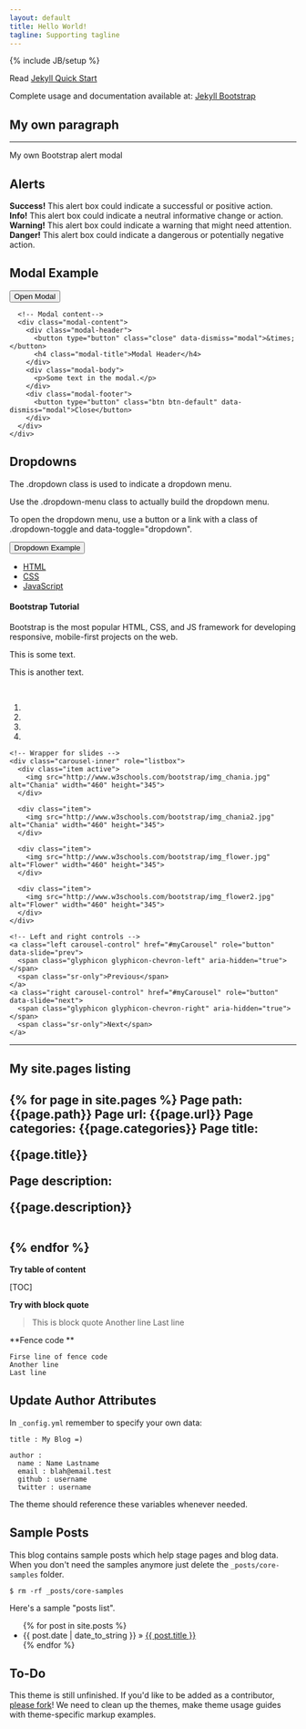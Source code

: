 ```yaml
---
layout: default
title: Hello World!
tagline: Supporting tagline
---
```

{% include JB/setup %}

Read [Jekyll Quick Start](http://jekyllbootstrap.com/usage/jekyll-quick-start.html)

Complete usage and documentation available at: [Jekyll Bootstrap](http://jekyllbootstrap.com)



## My own paragraph

----------------
My own Bootstrap alert modal

  <h2>Alerts</h2>
  <div class="alert alert-success">
    <strong>Success!</strong> This alert box could indicate a successful or positive action.
  </div>
  <div class="alert alert-info">
    <strong>Info!</strong> This alert box could indicate a neutral informative change or action.
  </div>
  <div class="alert alert-warning">
    <strong>Warning!</strong> This alert box could indicate a warning that might need attention.
  </div>
  <div class="alert alert-danger">
    <strong>Danger!</strong> This alert box could indicate a dangerous or potentially negative action.
  </div>
  
  

  <h2>Modal Example</h2>
  <!-- Trigger the modal with a button -->
  <button type="button" class="btn btn-info btn-lg" data-toggle="modal" data-target="#myModal">Open Modal</button>

  <!-- Modal -->
  <div class="modal fade" id="myModal" role="dialog">
    <div class="modal-dialog">
    
      <!-- Modal content-->
      <div class="modal-content">
        <div class="modal-header">
          <button type="button" class="close" data-dismiss="modal">&times;</button>
          <h4 class="modal-title">Modal Header</h4>
        </div>
        <div class="modal-body">
          <p>Some text in the modal.</p>
        </div>
        <div class="modal-footer">
          <button type="button" class="btn btn-default" data-dismiss="modal">Close</button>
        </div>
      </div>    
    </div>
  </div>
 
  <h2>Dropdowns</h2>
  <p>The .dropdown class is used to indicate a dropdown menu.</p>
  <p>Use the .dropdown-menu class to actually build the dropdown menu.</p>
  <p>To open the dropdown menu, use a button or a link with a class of .dropdown-toggle and data-toggle="dropdown".</p>                                          
  <div class="dropdown">
    <button class="btn btn-primary dropdown-toggle" type="button" data-toggle="dropdown">Dropdown Example
    <span class="caret"></span></button>
    <ul class="dropdown-menu">
      <li><a href="#">HTML</a></li>
      <li><a href="#">CSS</a></li>
      <li><a href="#">JavaScript</a></li>
    </ul>
  </div> 


   <div class="jumbotron">
    <h4>Bootstrap Tutorial</h4>      
    <p>Bootstrap is the most popular HTML, CSS, and JS framework for developing responsive, mobile-first projects on the web.</p>
  </div>
  <p>This is some text.</p>      
  <p>This is another text.</p>      

 <!--   Image carousel                        -->
  <br>
  <div id="myCarousel" class="carousel slide" data-ride="carousel">
    <!-- Indicators -->
    <ol class="carousel-indicators">
      <li data-target="#myCarousel" data-slide-to="0" class="active"></li>
      <li data-target="#myCarousel" data-slide-to="1"></li>
      <li data-target="#myCarousel" data-slide-to="2"></li>
      <li data-target="#myCarousel" data-slide-to="3"></li>
    </ol>

    <!-- Wrapper for slides -->
    <div class="carousel-inner" role="listbox">
      <div class="item active">
        <img src="http://www.w3schools.com/bootstrap/img_chania.jpg" alt="Chania" width="460" height="345">
      </div>

      <div class="item">
        <img src="http://www.w3schools.com/bootstrap/img_chania2.jpg" alt="Chania" width="460" height="345">
      </div>
    
      <div class="item">
        <img src="http://www.w3schools.com/bootstrap/img_flower.jpg" alt="Flower" width="460" height="345">
      </div>

      <div class="item">
        <img src="http://www.w3schools.com/bootstrap/img_flower2.jpg" alt="Flower" width="460" height="345">
      </div>
    </div>

    <!-- Left and right controls -->
    <a class="left carousel-control" href="#myCarousel" role="button" data-slide="prev">
      <span class="glyphicon glyphicon-chevron-left" aria-hidden="true"></span>
      <span class="sr-only">Previous</span>
    </a>
    <a class="right carousel-control" href="#myCarousel" role="button" data-slide="next">
      <span class="glyphicon glyphicon-chevron-right" aria-hidden="true"></span>
      <span class="sr-only">Next</span>
    </a>
  </div>   
 <!--  End Image carousel                        -->

----------------- 

## My site.pages listing

{% for page in site.pages %}
     Page path: {{page.path}}
	 Page url: {{page.url}}
	 Page categories: {{page.categories}}
     Page title: <p>{{page.title}}</p>
     Page description: <p>{{page.description}}</p>  
{% endfor %}
----------------------------

**Try table of content**

[TOC]


**Try with block quote**

>  This is block quote
>  Another line 
>  Last line

**Fence code **

```
Firse line of fence code
Another line
Last line
```




## Update Author Attributes

In `_config.yml` remember to specify your own data:
    
    title : My Blog =)
    
    author :
      name : Name Lastname
      email : blah@email.test
      github : username
      twitter : username

The theme should reference these variables whenever needed.
    
## Sample Posts

This blog contains sample posts which help stage pages and blog data.
When you don't need the samples anymore just delete the `_posts/core-samples` folder.

    $ rm -rf _posts/core-samples

Here's a sample "posts list".

<ul class="posts">
  {% for post in site.posts %}
    <li><span>{{ post.date | date_to_string }}</span> &raquo; <a href="{{ BASE_PATH }}{{ post.url }}">{{ post.title }}</a></li>
  {% endfor %}
</ul>

## To-Do

This theme is still unfinished. If you'd like to be added as a contributor, [please fork](http://github.com/plusjade/jekyll-bootstrap)!
We need to clean up the themes, make theme usage guides with theme-specific markup examples.


